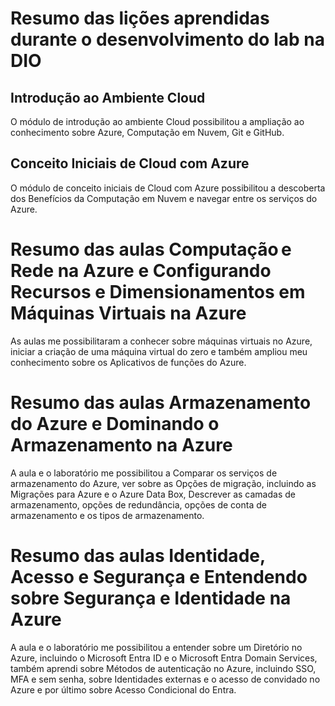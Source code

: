 # Resumo das lições aprendidas durante o desenvolvimento do lab na DIO

## Introdução ao Ambiente Cloud
O módulo de introdução ao ambiente Cloud possibilitou a ampliação ao conhecimento sobre Azure, Computação em Nuvem, Git e GitHub.

## Conceito Iniciais de Cloud com Azure
O módulo de conceito iniciais de Cloud com Azure possibilitou a descoberta dos Benefícios da Computação em Nuvem e navegar entre os serviços do Azure.

# Resumo das aulas Computação e Rede na Azure e Configurando Recursos e Dimensionamentos em Máquinas Virtuais na Azure
As aulas me possibilitaram a conhecer sobre máquinas virtuais no Azure, iniciar a criação de uma máquina virtual do zero e também ampliou meu conhecimento sobre os Aplicativos de funções do Azure.

# Resumo das aulas Armazenamento do Azure e Dominando o Armazenamento na Azure
A aula e o laboratório me possibilitou a Comparar os serviços de armazenamento do Azure, ver sobre as Opções de migração, incluindo as Migrações para Azure e o Azure Data Box, Descrever as camadas de armazenamento, opções de redundância, opções de conta de armazenamento e os tipos de armazenamento.

# Resumo das aulas Identidade, Acesso e Segurança e Entendendo sobre Segurança e Identidade na Azure
A aula e o laboratório me possibilitou a entender sobre um Diretório no Azure, incluindo o Microsoft Entra ID e o Microsoft Entra Domain Services, também aprendi sobre Métodos de autenticação no Azure, incluindo SSO, MFA e sem senha, sobre Identidades externas e o acesso de convidado no Azure e por último sobre Acesso Condicional do Entra.
